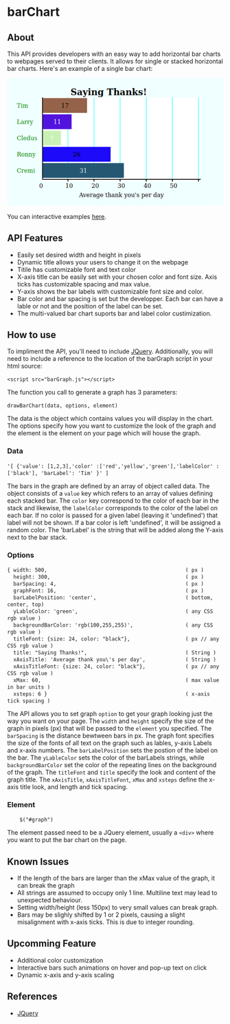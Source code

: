 # barChart
## About
This API provides developers with an easy way to add horizontal bar charts to webpages served to their clients. It allows for single or stacked horizontal bar charts. Here's an example of a single bar chart:

![Bar chart Example Image](/barExample.png)

You can interactive examples [here](https://p00ko.github.io/barChart/).
## API Features
* Easily set desired width and height in pixels
* Dynamic title allows your users to change it on the webpage
* Titile has customizable font and text color
* X-axis title can be easily set with your chosen color and font size. Axis ticks has customizable spacing and max value. 
* Y-axis shows the bar labels with customizable font size and color. 
* Bar color and bar spacing is set but the developper. Each bar can have a lable or not and the position of the label can be set. 
* The multi-valued bar chart suports bar and label color custimization.

## How to use
To impliment the API, you'll need to include [JQuery](https://jquery.com/). Additionally, you will need to include a reference to the location of the barGraph script in your html source:
```
<script src="barGraph.js"></script>
```
The function you call to generate a graph has 3 parameters:
```
drawBarChart(data, options, element)
```
The data is the object which contains values you will display in the chart. The options specify how you want to customize the look of the graph and the element is the element on your page which will house the graph.

### Data 
```
'[ {'value': [1,2,3],'color' :['red','yellow','green'],'labelColor' :['black'], 'barLabel': 'Tim' }' ]
```
The bars in the graph are defined by an array of object called data. The object consists of a `value` key which refers to an array of values defining each stacked bar. The `color` key correspond to the color of each bar in the stack and likewise, the `labelColor` corresponds to the color of the label on each bar. If no color is passed for a given label (leaving it 'undefined') that label will not be shown. If a bar color is left 'undefined', it will be assigned a random color. The 'barLabel' is the string that will be added along the Y-axis next to the bar stack. 

### Options
```
{ width: 500,                                             ( px )
  height: 300,                                            ( px )
  barSpacing: 4,                                          ( px )
  graphFont: 16,                                          ( px )
  barLabelPosition: 'center',                             ( bottom, center, top)
  yLableColor: 'green',                                   ( any CSS rgb value )
  backgroundBarColor: 'rgb(100,255,255)',                 ( any CSS rgb value )
  titleFont: {size: 24, color: "black"},                  ( px // any CSS rgb value )
  title: "Saying Thanks!",                                ( String )
  xAxisTitle: 'Average thank you\'s per day',             ( String )
  xAxisTitleFont: {size: 24, color: "black"},             ( px // any CSS rgb value )
  xMax: 60,                                               ( max value in bar units )
  xsteps: 6 }                                             ( x-axis tick spacing )
```
The API allows you to set graph `option` to get your graph looking just the way you want on your page. The `width` and `height` specify the size of the graph in pixels (px) that will be passed to the `element` you specified. The `barSpacing` is the distance bewtween bars in px. The graph font specifies the size of the fonts of all text on the graph such as lables, y-axis Labels and x-axis numbers. The `barLabelPosition` sets the postion of the label on the bar. The `yLableColor` sets the color of the barLabels strings, while `backgroundBarColor` set the color of the repeating lines on the background of the graph. The `titleFont` and `title` specify the look and content of the graph title. The `xAxisTitle`, `xAxisTitleFont`, `xMax` and `xsteps` define the x-axis title look, and length and tick spacing.

### Element
```
    $("#graph")
```    
The element passed need to be a JQuery element, usually a `<div>` where you want to put the bar chart on the page.

## Known Issues
* If the length of the bars are larger than the xMax value of the graph, it can break the graph
* All strings are assumed to occupy only 1 line. Multiline text may lead to unexpected behaviour.
* Setting width/height (less 150px) to very small values can break graph.
* Bars may be slighly shifted by 1 or 2 pixels, causing a slight misalignment with x-axis ticks. This is due to integer rounding.


## Upcomming Feature
* Additional color customization
* Interactive bars such animations on hover and pop-up text on click
* Dynamic x-axis and y-axis scaling

## References
* [JQuery](https://jquery.com/)

